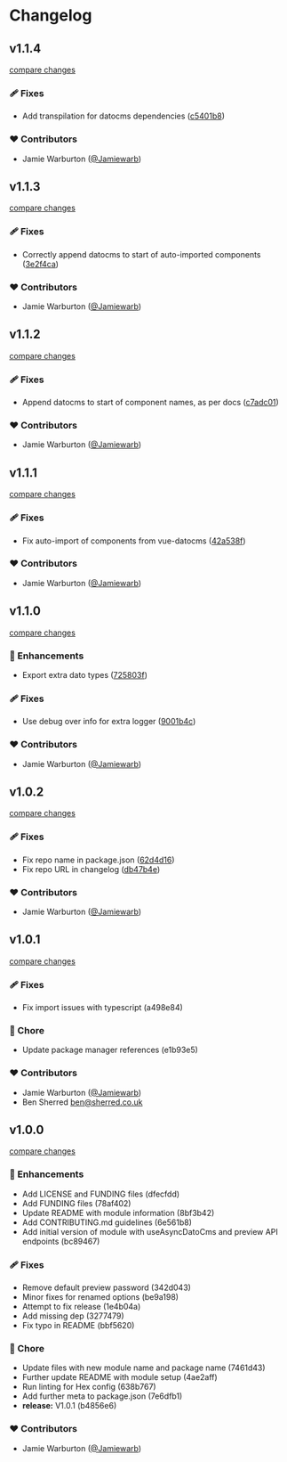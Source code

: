 # Changelog


## v1.1.4

[compare changes](https://github.com/hex-digital/nuxt-datocms/compare/v1.1.3...v1.1.4)


### 🩹 Fixes

  - Add transpilation for datocms dependencies ([c5401b8](https://github.com/hex-digital/nuxt-datocms/commit/c5401b8))

### ❤️  Contributors

- Jamie Warburton ([@Jamiewarb](http://github.com/Jamiewarb))

## v1.1.3

[compare changes](https://github.com/hex-digital/nuxt-datocms/compare/v1.1.2...v1.1.3)


### 🩹 Fixes

  - Correctly append datocms to start of auto-imported components ([3e2f4ca](https://github.com/hex-digital/nuxt-datocms/commit/3e2f4ca))

### ❤️  Contributors

- Jamie Warburton ([@Jamiewarb](http://github.com/Jamiewarb))

## v1.1.2

[compare changes](https://github.com/hex-digital/nuxt-datocms/compare/v1.1.1...v1.1.2)


### 🩹 Fixes

  - Append datocms to start of component names, as per docs ([c7adc01](https://github.com/hex-digital/nuxt-datocms/commit/c7adc01))

### ❤️  Contributors

- Jamie Warburton ([@Jamiewarb](http://github.com/Jamiewarb))

## v1.1.1

[compare changes](https://github.com/hex-digital/nuxt-datocms/compare/v1.1.0...v1.1.1)


### 🩹 Fixes

  - Fix auto-import of components from vue-datocms ([42a538f](https://github.com/hex-digital/nuxt-datocms/commit/42a538f))

### ❤️  Contributors

- Jamie Warburton ([@Jamiewarb](http://github.com/Jamiewarb))

## v1.1.0

[compare changes](https://github.com/hex-digital/nuxt-datocms/compare/v1.0.2...v1.1.0)


### 🚀 Enhancements

  - Export extra dato types ([725803f](https://github.com/hex-digital/nuxt-datocms/commit/725803f))

### 🩹 Fixes

  - Use debug over info for extra logger ([9001b4c](https://github.com/hex-digital/nuxt-datocms/commit/9001b4c))

### ❤️  Contributors

- Jamie Warburton ([@Jamiewarb](http://github.com/Jamiewarb))

## v1.0.2

[compare changes](https://github.com/hex-digital/nuxt-datocms/compare/v1.0.1...v1.0.2)


### 🩹 Fixes

  - Fix repo name in package.json ([62d4d16](https://github.com/hex-digital/nuxt-datocms/commit/62d4d16))
  - Fix repo URL in changelog ([db47b4e](https://github.com/hex-digital/nuxt-datocms/commit/db47b4e))

### ❤️  Contributors

- Jamie Warburton ([@Jamiewarb](http://github.com/Jamiewarb))

## v1.0.1

[compare changes](https://github.com/hex-digital/nuxt-datocms/compare/v1.0.0...v1.0.1)


### 🩹 Fixes

  - Fix import issues with typescript (a498e84)

### 🏡 Chore

  - Update package manager references (e1b93e5)

### ❤️  Contributors

- Jamie Warburton ([@Jamiewarb](http://github.com/Jamiewarb))
- Ben Sherred <ben@sherred.co.uk>

## v1.0.0

[compare changes](https://github.com/hex-digital/nuxt-datocms/compare/v0.0.1...v1.0.0)


### 🚀 Enhancements

  - Add LICENSE and FUNDING files (dfecfdd)
  - Add FUNDING files (78af402)
  - Update README with module information (8bf3b42)
  - Add CONTRIBUTING.md guidelines (6e561b8)
  - Add initial version of module with useAsyncDatoCms and preview API endpoints (bc89467)

### 🩹 Fixes

  - Remove default preview password (342d043)
  - Minor fixes for renamed options (be9a198)
  - Attempt to fix release (1e4b04a)
  - Add missing dep (3277479)
  - Fix typo in README (bbf5620)

### 🏡 Chore

  - Update files with new module name and package name (7461d43)
  - Further update README with module setup (4ae2aff)
  - Run linting for Hex config (638b767)
  - Add further meta to package.json (7e6dfb1)
  - **release:** V1.0.1 (b4856e6)

### ❤️  Contributors

- Jamie Warburton ([@Jamiewarb](http://github.com/Jamiewarb))

